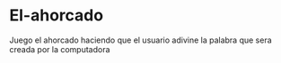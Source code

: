 # El-ahorcado
Juego el ahorcado haciendo que el usuario adivine la palabra que sera creada por la computadora
